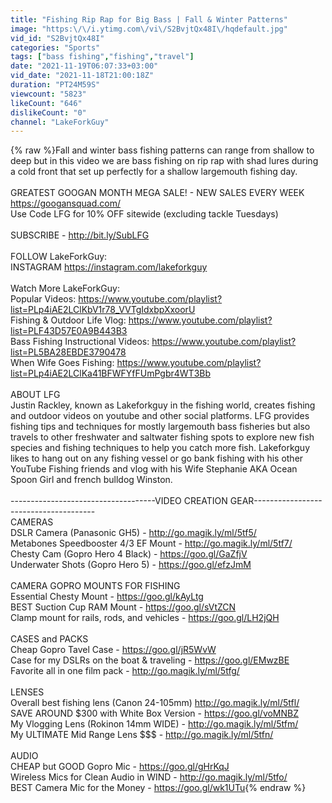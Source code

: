 ```yaml
---
title: "Fishing Rip Rap for Big Bass | Fall & Winter Patterns"
image: "https:\/\/i.ytimg.com\/vi\/S2BvjtQx48I\/hqdefault.jpg"
vid_id: "S2BvjtQx48I"
categories: "Sports"
tags: ["bass fishing","fishing","travel"]
date: "2021-11-19T06:07:33+03:00"
vid_date: "2021-11-18T21:00:18Z"
duration: "PT24M59S"
viewcount: "5823"
likeCount: "646"
dislikeCount: "0"
channel: "LakeForkGuy"
---
```

{% raw %}Fall and winter bass fishing patterns can range from shallow to deep but in this video we are bass fishing on rip rap with shad lures during a cold front that set up perfectly for a shallow largemouth fishing day.<br /><br />GREATEST GOOGAN MONTH MEGA SALE! - NEW SALES EVERY WEEK<br /><a rel="nofollow" target="blank" href="https://googansquad.com/">https://googansquad.com/</a><br />Use Code LFG for 10% OFF sitewide (excluding tackle Tuesdays)<br /><br />SUBSCRIBE - <a rel="nofollow" target="blank" href="http://bit.ly/SubLFG">http://bit.ly/SubLFG</a><br /><br />FOLLOW LakeForkGuy:<br />INSTAGRAM <a rel="nofollow" target="blank" href="https://instagram.com/lakeforkguy">https://instagram.com/lakeforkguy</a><br /><br />Watch More LakeForkGuy:<br />Popular Videos: <a rel="nofollow" target="blank" href="https://www.youtube.com/playlist?list=PLp4iAE2LClKbV1r78_VVTgIdxbpXxoorU">https://www.youtube.com/playlist?list=PLp4iAE2LClKbV1r78_VVTgIdxbpXxoorU</a><br />Fishing &amp; Outdoor Life Vlog: <a rel="nofollow" target="blank" href="https://www.youtube.com/playlist?list=PLF43D57E0A9B443B3">https://www.youtube.com/playlist?list=PLF43D57E0A9B443B3</a><br />Bass Fishing Instructional Videos: <a rel="nofollow" target="blank" href="https://www.youtube.com/playlist?list=PL5BA28EBDE3790478">https://www.youtube.com/playlist?list=PL5BA28EBDE3790478</a><br />When Wife Goes Fishing: <a rel="nofollow" target="blank" href="https://www.youtube.com/playlist?list=PLp4iAE2LClKa41BFWFYfFUmPgbr4WT3Bb">https://www.youtube.com/playlist?list=PLp4iAE2LClKa41BFWFYfFUmPgbr4WT3Bb</a><br /><br />ABOUT LFG<br />Justin Rackley, known as Lakeforkguy in the fishing world, creates fishing and outdoor videos on youtube and other social platforms.  LFG provides fishing tips and techniques for mostly largemouth bass fisheries but also travels to other freshwater and saltwater fishing spots to explore new fish species and fishing techniques to help you catch more fish.  Lakeforkguy likes to hang out on any fishing vessel or go bank fishing with his other YouTube Fishing friends and vlog with his Wife Stephanie AKA Ocean Spoon Girl and french bulldog Winston.<br /><br />------------------------------------VIDEO CREATION GEAR--------------------------------------<br />CAMERAS<br />DSLR Camera (Panasonic GH5) - <a rel="nofollow" target="blank" href="http://go.magik.ly/ml/5tf5/">http://go.magik.ly/ml/5tf5/</a><br />Metabones Speedbooster 4/3 EF Mount - <a rel="nofollow" target="blank" href="http://go.magik.ly/ml/5tf7/">http://go.magik.ly/ml/5tf7/</a><br />Chesty Cam (Gopro Hero 4 Black) - <a rel="nofollow" target="blank" href="https://goo.gl/GaZfjV">https://goo.gl/GaZfjV</a><br />Underwater Shots (Gopro Hero 5) - <a rel="nofollow" target="blank" href="https://goo.gl/efzJmM">https://goo.gl/efzJmM</a><br /><br />CAMERA GOPRO MOUNTS FOR FISHING<br />Essential Chesty Mount - <a rel="nofollow" target="blank" href="https://goo.gl/kAyLtg">https://goo.gl/kAyLtg</a><br />BEST Suction Cup RAM Mount - <a rel="nofollow" target="blank" href="https://goo.gl/sVtZCN">https://goo.gl/sVtZCN</a><br />Clamp mount for rails, rods, and vehicles - <a rel="nofollow" target="blank" href="https://goo.gl/LH2jQH">https://goo.gl/LH2jQH</a><br /><br />CASES and PACKS<br />Cheap Gopro Tavel Case - <a rel="nofollow" target="blank" href="https://goo.gl/jR5WvW">https://goo.gl/jR5WvW</a><br />Case for my DSLRs on the boat &amp; traveling - <a rel="nofollow" target="blank" href="https://goo.gl/EMwzBE">https://goo.gl/EMwzBE</a><br />Favorite all in one film pack - <a rel="nofollow" target="blank" href="http://go.magik.ly/ml/5tfg/">http://go.magik.ly/ml/5tfg/</a><br /><br />LENSES<br />Overall best fishing lens (Canon 24-105mm) <a rel="nofollow" target="blank" href="http://go.magik.ly/ml/5tfl/">http://go.magik.ly/ml/5tfl/</a><br />SAVE AROUND $300 with White Box Version - <a rel="nofollow" target="blank" href="https://goo.gl/voMNBZ">https://goo.gl/voMNBZ</a><br />My Vlogging Lens (Rokinon 14mm WIDE) - <a rel="nofollow" target="blank" href="http://go.magik.ly/ml/5tfm/">http://go.magik.ly/ml/5tfm/</a><br />My ULTIMATE Mid Range Lens $$$ - <a rel="nofollow" target="blank" href="http://go.magik.ly/ml/5tfn/">http://go.magik.ly/ml/5tfn/</a><br /><br />AUDIO<br />CHEAP but GOOD Gopro Mic -  <a rel="nofollow" target="blank" href="https://goo.gl/gHrKqJ">https://goo.gl/gHrKqJ</a><br />Wireless Mics for Clean Audio in WIND - <a rel="nofollow" target="blank" href="http://go.magik.ly/ml/5tfo/">http://go.magik.ly/ml/5tfo/</a><br />BEST Camera Mic for the Money - <a rel="nofollow" target="blank" href="https://goo.gl/wk1UTu">https://goo.gl/wk1UTu</a>{% endraw %}
